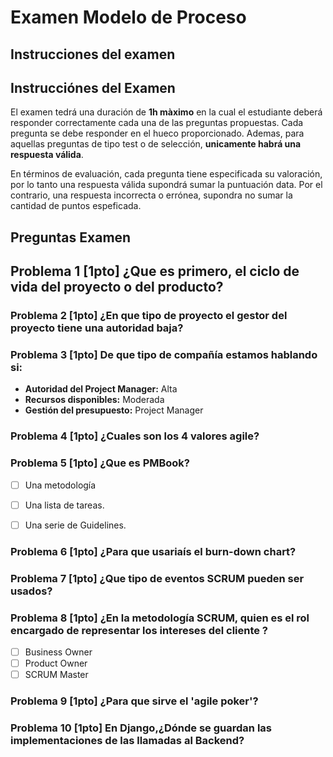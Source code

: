 # Examen Modelo de Proceso

## Instrucciones del examen

## Instrucciónes del Examen

El examen tedrá una duración de **1h màximo** en la cual el estudiante deberá responder correctamente cada una de las preguntas propuestas. Cada pregunta se debe responder en el hueco proporcionado. Ademas, para aquellas preguntas de tipo test o de selección, **unicamente habrá una respuesta válida**. 

En términos de evaluación, cada pregunta tiene especificada su valoración, por lo tanto una respuesta válida supondrá sumar la puntuación data. Por el contrario, una respuesta incorrecta o errónea, supondra no sumar la cantidad de puntos espeficada.

## Preguntas Examen

## Problema 1 [1pto] ¿Que es primero, el ciclo de vida del proyecto o del producto?







### Problema 2 [1pto] ¿En que tipo de proyecto el gestor del proyecto tiene una autoridad baja?







### Problema 3 [1pto] De que tipo de compañía estamos hablando si: 

- **Autoridad del Project Manager:** Alta
- **Recursos disponibles:** Moderada
- **Gestión del presupuesto:** Project Manager






### Problema 4 [1pto]   ¿Cuales son los 4 valores agile?









### Problema 5 [1pto] ¿Que es PMBook?

- [ ]  Una metodología
- [ ] Una lista de tareas.
- [ ]  Una serie de Guidelines.





### Problema 6 [1pto]  ¿Para que usariaís el burn-down chart?







### Problema 7 [1pto] ¿Que tipo de eventos SCRUM pueden ser usados?









### Problema 8 [1pto] ¿En la metodología SCRUM, quien es el rol encargado de representar los intereses del cliente ?

- [ ] Business Owner
- [ ]  Product Owner
- [ ] SCRUM Master

### Problema 9 [1pto] ¿Para que sirve el 'agile poker'?









### Problema 10 [1pto]  En Django,¿Dónde se guardan las implementaciones de las llamadas al Backend?







